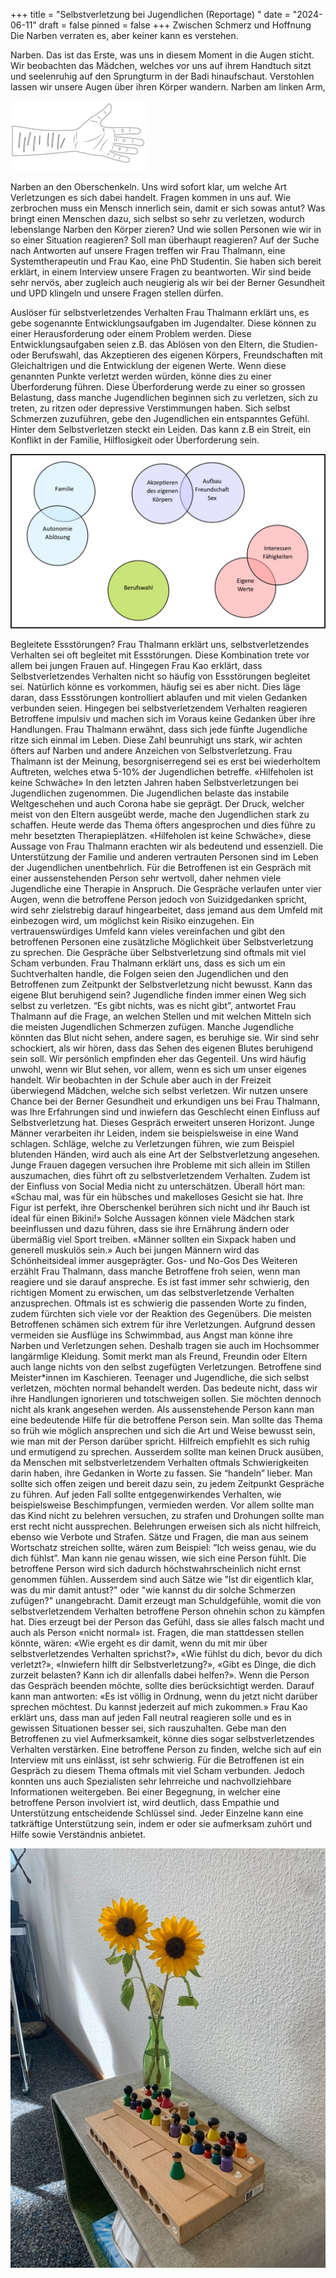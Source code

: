 +++
title = "Selbstverletzung bei Jugendlichen (Reportage) "
date = "2024-06-11"
draft = false
pinned = false
+++
Zwischen Schmerz und Hoffnung
Die Narben verraten es, aber keiner kann es verstehen. 

Narben. Das ist das Erste, was uns in diesem Moment in die Augen sticht. Wir beobachten das Mädchen, welches vor uns auf ihrem Handtuch sitzt und seelenruhig auf den Sprungturm in der Badi hinaufschaut. Verstohlen lassen wir unsere Augen über ihren Körper wandern. Narben am linken Arm, 

![](hand.jpg)

Narben an den Oberschenkeln. Uns wird sofort klar, um welche Art Verletzungen es sich dabei handelt. Fragen kommen in uns auf. Wie zerbrochen muss ein Mensch innerlich sein, damit er sich sowas antut? Was bringt einen Menschen dazu, sich selbst so sehr zu verletzen, wodurch lebenslange Narben den Körper zieren? Und wie sollen Personen wie wir in so einer Situation reagieren? Soll man überhaupt reagieren?
Auf der Suche nach Antworten auf unsere Fragen treffen wir Frau Thalmann, eine Systemtherapeutin  und Frau Kao, eine PhD Studentin. Sie haben sich bereit erklärt, in einem Interview unsere Fragen zu beantworten. Wir sind beide sehr nervös, aber zugleich auch neugierig als wir bei der Berner Gesundheit und UPD klingeln und unsere Fragen stellen dürfen. 

Auslöser für selbstverletzendes Verhalten
Frau Thalmann erklärt uns, es gebe sogenannte Entwicklungsaufgaben im Jugendalter. Diese können zu einer Herausforderung oder einem Problem werden. Diese Entwicklungsaufgaben seien z.B. das Ablösen von den Eltern, die Studien- oder Berufswahl, das Akzeptieren des eigenen Körpers, Freundschaften mit Gleichaltrigen und die Entwicklung der eigenen Werte. Wenn diese genannten Punkte verletzt werden würden, könne dies zu einer Überforderung führen. Diese Überforderung werde zu einer so grossen Belastung, dass manche Jugendlichen beginnen sich zu verletzen, sich zu treten, zu ritzen oder depressive Verstimmungen haben. Sich selbst Schmerzen zuzuführen, gebe den Jugendlichen ein entspanntes Gefühl. 
Hinter dem Selbstverletzen steckt ein Leiden. Das kann z.B ein Streit, ein Konflikt in der Familie, Hilflosigkeit oder Überforderung sein. 

![Entwicklungsaufgaben im Jugendalter](grafik-deutsch.png)

Begleitete Essstörungen?
Frau Thalmann erklärt uns, selbstverletzendes Verhalten sei oft begleitet mit Essstörungen. Diese Kombination trete vor allem bei jungen Frauen auf. Hingegen Frau Kao erklärt, dass Selbstverletzendes Verhalten nicht so häufig von Essstörungen begleitet sei. Natürlich könne es vorkommen, häufig sei es aber nicht. Dies läge daran, dass Essstörungen kontrolliert ablaufen und mit vielen Gedanken verbunden seien. Hingegen bei selbstverletzendem Verhalten reagieren Betroffene impulsiv und machen sich im Voraus keine Gedanken über ihre Handlungen.
Frau Thalmann erwähnt, dass sich jede fünfte Jugendliche ritze sich einmal im Leben. Diese Zahl beunruhigt uns stark, wir achten öfters auf Narben und andere Anzeichen von Selbstverletzung. Frau Thalmann ist der Meinung, besorgniserregend sei es erst bei wiederholtem Auftreten, welches etwa 5-10% der Jugendlichen betreffe. 
«Hilfeholen ist keine Schwäche»
In den letzten Jahren haben Selbstverletzungen bei Jugendlichen zugenommen. Die Jugendlichen belaste das instabile Weltgeschehen und auch Corona habe sie geprägt. Der Druck, welcher meist von den Eltern ausgeübt werde, mache den Jugendlichen stark zu schaffen. Heute werde das Thema öfters angesprochen und dies führe zu mehr besetzten Therapieplätzen. «Hilfeholen ist keine Schwäche», diese Aussage von Frau Thalmann erachten wir als bedeutend und essenziell. 
Die Unterstützung der Familie und anderen vertrauten Personen sind im Leben der Jugendlichen unentbehrlich. Für die Betroffenen ist ein Gespräch mit einer aussenstehenden Person sehr wertvoll, daher nehmen viele Jugendliche eine Therapie in Anspruch. Die Gespräche verlaufen unter vier Augen, wenn die betroffene Person jedoch von Suizidgedanken spricht, wird sehr zielstrebig darauf hingearbeitet, dass jemand aus dem Umfeld mit einbezogen wird, um möglichst kein Risiko einzugehen. 
Ein vertrauenswürdiges Umfeld kann vieles vereinfachen und gibt den betroffenen Personen eine zusätzliche Möglichkeit über Selbstverletzung zu sprechen. Die Gespräche über Selbstverletzung sind oftmals mit viel Scham verbunden. Frau Thalmann erklärt uns, dass es sich um ein Suchtverhalten handle, die Folgen seien den Jugendlichen und den Betroffenen zum Zeitpunkt der Selbstverletzung nicht bewusst. 
Kann das eigene Blut beruhigend sein?
Jugendliche finden immer einen Weg sich selbst zu verletzen. “Es gibt nichts, was es nicht gibt”, antwortet Frau Thalmann auf die Frage, an welchen Stellen und mit welchen Mitteln sich die meisten Jugendlichen Schmerzen zufügen. Manche Jugendliche könnten das Blut nicht sehen, andere sagen, es beruhige sie. 
Wir sind sehr schockiert, als wir hören, dass das Sehen des eigenen Blutes beruhigend sein soll. Wir persönlich empfinden eher das Gegenteil. Uns wird häufig unwohl, wenn wir Blut sehen, vor allem, wenn es sich um unser eigenes handelt.
Wir beobachten in der Schule aber auch in der Freizeit überwiegend Mädchen, welche sich selbst verletzen. Wir nutzen unsere Chance bei der Berner Gesundheit und erkundigen uns bei Frau Thalmann, was Ihre Erfahrungen sind und inwiefern das Geschlecht einen Einfluss auf Selbstverletzung hat. Dieses Gespräch erweitert unseren Horizont. Junge Männer verarbeiten ihr Leiden, indem sie beispielsweise in eine Wand schlagen. Schläge, welche zu Verletzungen führen, wie zum Beispiel blutenden Händen, wird auch als eine Art der Selbstverletzung angesehen. Junge Frauen dagegen versuchen ihre Probleme mit sich allein im Stillen auszumachen, dies führt oft zu selbstverletzendem Verhalten. Zudem ist der Einfluss von Social Media nicht zu unterschätzen. Überall hört man: «Schau mal, was für ein hübsches und makelloses Gesicht sie hat. Ihre Figur ist perfekt, ihre Oberschenkel berühren sich nicht und ihr Bauch ist ideal für einen Bikini!» Solche Aussagen können viele Mädchen stark beeinflussen und dazu führen, dass sie ihre Ernährung ändern oder übermäßig viel Sport treiben. «Männer sollten ein Sixpack haben und generell muskulös sein.» Auch bei jungen Männern wird das Schönheitsideal immer ausgeprägter.
Gos- und No-Gos
Des Weiteren erzählt Frau Thalmann, dass manche Betroffene froh seien, wenn man reagiere und sie darauf anspreche. Es ist fast immer sehr schwierig, den richtigen Moment zu erwischen, um das selbstverletzende Verhalten anzusprechen. Oftmals ist es schwierig die passenden Worte zu finden, zudem fürchten sich viele vor der Reaktion des Gegenübers. Die meisten Betroffenen schämen sich extrem für ihre Verletzungen. Aufgrund dessen vermeiden sie Ausflüge ins Schwimmbad, aus Angst man könne ihre Narben und Verletzungen sehen. Deshalb tragen sie auch im Hochsommer langärmlige Kleidung. Somit merkt man als Freund, Freundin oder Eltern auch lange nichts von den selbst zugefügten Verletzungen. Betroffene sind Meister*innen im Kaschieren. Teenager und Jugendliche, die sich selbst verletzen, möchten normal behandelt werden. Das bedeute nicht, dass wir ihre Handlungen ignorieren und totschweigen sollen. Sie möchten dennoch nicht als krank angesehen werden. Als aussenstehende Person kann man eine bedeutende Hilfe für die betroffene Person sein. Man sollte das Thema so früh wie möglich ansprechen und sich die Art und Weise bewusst sein, wie man mit der Person darüber spricht. Hilfreich empfiehlt es sich ruhig und ermutigend zu sprechen. Ausserdem sollte man keinen Druck ausüben, da Menschen mit selbstverletzendem Verhalten oftmals Schwierigkeiten darin haben, ihre Gedanken in Worte zu fassen. Sie “handeln” lieber. Man sollte sich offen zeigen und bereit dazu sein, zu jedem Zeitpunkt Gespräche zu führen. Auf jeden Fall sollte entgegenwirkendes Verhalten, wie beispielsweise Beschimpfungen, vermieden werden. Vor allem sollte man das Kind nicht zu belehren versuchen, zu strafen und Drohungen sollte man erst recht nicht aussprechen. Belehrungen erweisen sich als nicht hilfreich, ebenso wie Verbote und Strafen. 
Sätze und Fragen, die man aus seinem Wortschatz streichen sollte, wären zum Beispiel: ”Ich weiss genau, wie du dich fühlst”. Man kann nie genau wissen, wie sich eine Person fühlt. Die betroffene Person wird sich dadurch höchstwahrscheinlich nicht ernst genommen fühlen. Ausserdem sind auch Sätze wie ”Ist dir eigentlich klar, was du mir damit antust?" oder "wie kannst du dir solche Schmerzen zufügen?" unangebracht. Damit erzeugt man Schuldgefühle, womit die von selbstverletzendem Verhalten betroffene Person ohnehin schon zu kämpfen hat. Dies erzeugt bei der Person das Gefühl, dass sie alles falsch macht und auch als Person «nicht normal» ist. Fragen, die man stattdessen stellen könnte, wären: «Wie ergeht es dir damit, wenn du mit mir über selbstverletzendes Verhalten sprichst?», «Wie fühlst du dich, bevor du dich verletzt?», «Inwiefern hilft dir Selbstverletzung?», «Gibt es Dinge, die dich zurzeit belasten? Kann ich dir allenfalls dabei helfen?». Wenn die Person das Gespräch beenden möchte, sollte dies berücksichtigt werden. Darauf kann man antworten: «Es ist völlig in Ordnung, wenn du jetzt nicht darüber sprechen möchtest. Du kannst jederzeit auf mich zukommen.»
Frau Kao erklärt uns, dass man auf jeden Fall neutral reagieren solle und es in gewissen Situationen besser sei, sich rauszuhalten. Gebe man den Betroffenen zu viel Aufmerksamkeit, könne dies sogar selbstverletzendes Verhalten verstärken.
Eine betroffene Person zu finden, welche sich auf ein Interview mit uns einlässt, ist sehr schwierig. Für die Betroffenen ist ein Gespräch zu diesem Thema oftmals mit viel Scham verbunden. Jedoch konnten uns auch Spezialisten sehr lehrreiche und nachvollziehbare Informationen weitergeben. 
Bei einer Begegnung, in welcher eine betroffene Person involviert ist, wird deutlich, dass Empathie und Unterstützung entscheidende Schlüssel sind. Jeder Einzelne kann eine tatkräftige Unterstützung sein, indem er oder sie aufmerksam zuhört und Hilfe sowie Verständnis anbietet.

![](blumen.jpg)